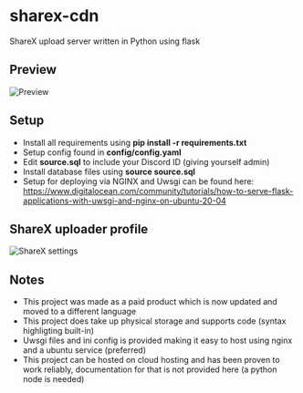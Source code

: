 # sharex-cdn
ShareX upload server written in Python using flask

## Preview
![Preview](https://cdn.iceyy.dev/storage/389558396195438593/BoJ1-peilg.png)

## Setup
- Install all requirements using **pip install -r requirements.txt**
- Setup config found in **config/config.yaml**
- Edit **source.sql** to include your Discord ID (giving yourself admin)
- Install database files using **source source.sql**
- Setup for deploying via NGINX and Uwsgi can be found here: https://www.digitalocean.com/community/tutorials/how-to-serve-flask-applications-with-uwsgi-and-nginx-on-ubuntu-20-04

## ShareX uploader profile
![ShareX settings](https://cdn.iceyy.dev/storage/389558396195438593/wumeGv_eMw.png)

## Notes
- This project was made as a paid product which is now updated and moved to a different language
- This project does take up physical storage and supports code (syntax highligting built-in)
- Uwsgi files and ini config is provided making it easy to host using nginx and a ubuntu service (preferred)
- This project can be hosted on cloud hosting and has been proven to work reliably, documentation for that is not provided here (a python node is needed)
